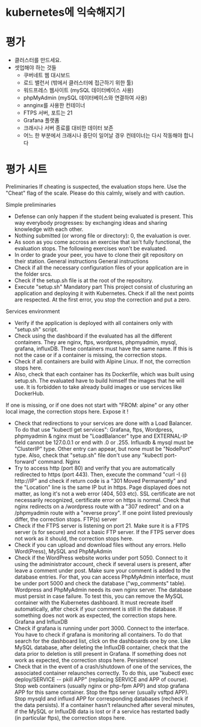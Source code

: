 # kubernetes에 익숙해지기



# 평가
- 클러스터를 만드세요.
- 셋업해야 하는 것들
	- 쿠버네트 웹 대시보드
	- 로드 밸런서 (밖에서 클러스터에 접근하기 위한 툴)
	- 워드프레스 웹사이트 (mySQL 데이터베이스 사용)
	- phpMyAdmin (mySQL 데이터베이스와 연결하여 사용)
	- annginx를 사용한 컨테이너
	- FTPS 서버, 포트는 21
	- Grafana 플랫폼
	- 크래시나 서버 종료를 대비한 데이터 보존
	- 어느 한 부분에서 크래시나 중단이 일어날 경우 컨테이너는 다시 작동해야 합니다

# 평가 시트
Preliminaries
If cheating is suspected, the evaluation stops here. Use the "Cheat" flag of the scale. Please do this calmly, wisely and with caution.

Simple preliminaries
- Defense can only happen if the student being evaluated is present. This way everybody progresses: by exchanging ideas and sharing knowledge with each other.
- Nothing submitted (or wrong file or directory): 0, the evaluation is over.
- As soon as you come accross an exercise that isn't fully functional, the evaluation stops. The following exercises won't be evaluated.
- In order to grade your peer, you have to clone their git repository on their station.
General instructions
General instructions
- Check if all the necessary configuration files of your application are in the folder srcs.
- Check if the setup.sh file is at the root of the repository.
- Execute "setup.sh"
Mandatory part
This project consist of clusturing an application and deploying it with Kubernetes. Check if all the next points are respected. At the first error, you stop the correction and put a zero.

Services environment
- Verify if the application is deployed with all containers only with "setup.sh" script.
- Check using the dashboard if the evaluated has all the different containers.
They are nginx, ftps, wordpress, phpmyadmin, mysql, grafana, influxDB.
These containers must have the same name. If this is not the case or if a container is missing, the correction stops.
- Check if all containers are build with Alpine Linux. If not, the correction stops here.
- Also, check that each container has its Dockerfile, which was built using setup.sh.
The evaluated have to build himself the images that he will use. It is forbidden to take already build images
or use services like DockerHub.

If one is missing, or if one does not start with "FROM: alpine" or any other local image, the correction stops here.
Expose it !
- Check that redirections to your services are done with a Load Balancer.
To do that use "kubectl get services":
Grafana, ftps, Wordpress, phpmyadmin & nginx must be "LoadBalancer" type and EXTERNAL-IP field cannot be 127.0.0.1 or end with .0 or .255.
Influxdb & mysql must be "ClusterIP" type.
Other entry can appear, but none must be "NodePort" type.
Also, check that "setup.sh" file don't use any "kubectl port-forward" command.
Nginx
- Try to access http (port 80) and verify that you are automatically redirected to https (port 443).
Then, execute the command "curl -I (i) http://IP" and check if return code is a
"301 Moved Permanently" and the "Location" line is the same IP but in https.
Page displayed does not matter, as long it's not a web error (404, 503 etc).
SSL certificate are not necessarily recognized, certificate error on https is normal.
Check that nginx redirects on a /wordpress route with a "307 redirect" and on a /phpmyadmin route with a "reverse proxy".
If one point listed previously differ, the correction stops.
FTP(s) server
- Check if the FTPS server is listening on port 21. Make sure it is a FTPS server (s for secure)
and not a basic FTP server.
If the FTPS server does not work as it should, the correction stops here.
- Check if you can upload and download files without any errors.
Hello Word(Press), MySQL and PhpMyAdmin
- Check if the WordPress website works under port 5050. Connect to it using the administrator account,
check if several users is present, after leave a comment under post. Make sure your comment is added to the database entries.
For that, you can access PhpMyAdmin interface, must be under port 5000 and check the database ("wp_comments" table).
Wordpress and PhpMyAdmin needs its own nginx server.
The database must persist in case failure.
To test this, you can remove the MySQL container with the Kubernetes dashboard.
It must recreate itself automatically, after check if your comment is still in the database.
If something does not work as expected, the correction stops here.
Grafana and InfluxDB
- Check if grafana is running under port 3000. Connect to the interface.
You have to check if grafana is monitoring all containers. To do that search for the dashboard list,
click on the dashboards one by one.
Like MySQL database, after deleting the InfluxDB container, check that the data prior to deletion is still present in Grafana.
If something does not work as expected, the correction stops here.
Persistence!
- Check that in the event of a crash/shutdown of one of the services, the associated container relaunches correctly.
To do this, use "kubectl exec deploy/SERVICE -- pkill APP" (replacing SERVICE and APP of course).
Stop web containers (usually nginx or php-fpm APP) and stop grafana APP for this same container.
Stop the ftps server (usually vsftpd APP).
Stop mysqld and influxd APP for corresponding databases (recheck if the data persists).
If a container hasn't relaunched after several minutes, if the MySQL or InfluxDB data is lost
or if a service has restarted badly (in particular ftps), the correction stops here.
